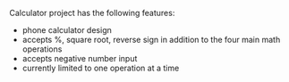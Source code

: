 Calculator project has the following features:
- phone calculator design
- accepts %, square root, reverse sign in addition to the four main math operations
- accepts negative number input
- currently limited to one operation at a time
